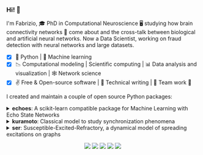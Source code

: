 ### Hi! 👋

I'm Fabrizio, 🎓 PhD in Computational Neuroscience 🖥️ studying how brain connectivity networks 🧠 come about and the cross-talk between biological and artificial neural networks. Now a Data Scientist, working on fraud detection with neural networks and large datasets.
- [x] 🐍 Python | 🤖 Machine learning 
- [x] :chart_with_downwards_trend: Computational modeling | Scientific computing | :bar_chart: Data analysis and visualization | 🕸️ Network science
- [x] :v: Free & Open-source software | 📝 Technical writing | :mate: Team work 👫 

I created and maintain a couple of open source Python packages:  

<details><summary><b>echoes</b>: A scikit-learn compatible package for Machine Learning with Echo State Networks</summary>  
<a href="https://pepy.tech/project/echoes"><img src="https://static.pepy.tech/personalized-badge/echoes?period=total&units=international_system&left_color=black&right_color=orange&left_text=Downloads">
<li><a href="https://github.com/fabridamicelli/echoes">Code</a></li>
<li><a href="https://fabridamicelli.github.io/echoes/">Documentation</a></li>
</details>
 
<details><summary><b>kuramoto</b>: Classical model to study synchronization phenomena </summary>  
<a href="https://pepy.tech/project/kuramoto"><img src="https://static.pepy.tech/personalized-badge/kuramoto?period=total&units=international_system&left_color=black&right_color=orange&left_text=Downloads">
<li><a href="https://github.com/fabridamicelli/kuramoto">Code</a></li>
</details>

<details><summary><b>ser</b>: Susceptible-Excited-Refractory, a dynamical model of spreading excitations on graphs</summary>  
<a href="https://pepy.tech/project/ser"><img src="https://static.pepy.tech/personalized-badge/ser?period=total&units=international_system&left_color=black&right_color=orange&left_text=Downloads">
<li><a href="https://github.com/fabridamicelli/ser">Code</a></li>
</details>
  
<!--
![github stats](https://github-readme-stats.vercel.app/api?username=fabridamicelli&show_icons=true)
-->
<p  align="center">
<a href= "https://fabridamicelli.github.io/blog/"><img src="https://img.icons8.com/material-outlined/26/000000/ball-point-pen.png"/></a>
<a href="https://www.youtube.com/channel/UCSsoI6LfalZggiLtjQMhSyg"><img src="https://img.icons8.com/material-outlined/24/000000/youtube-play--v1.png"/></a>
<a href= "https://www.linkedin.com/in/fabridamicelli/"><img src="https://img.icons8.com/material-outlined/30/000000/linkedin.png"/></a>
<a href= "https://twitter.com/fabridamicelli"><img src="https://img.icons8.com/material-outlined/30/000000/twitter.png"/></a>
<a href= "mailto:fabridamicelli@gmail.com"><img src="https://img.icons8.com/material-outlined/24/000000/new-post.png"/></a>
</p>

<!-- <p  align="center">
  <img src="https://github-readme-stats.vercel.app/api?username=fabridamicelli&show_icons=true" alt="github stats">
</p>
 -->

<!-- ![language stats](https://github-readme-stats.vercel.app/api/top-langs/?username=fabridamicelli&layout=compact&hide=Jupyter%20Notebook)
 -->

<!--
[![Twitter Badge](https://img.shields.io/twitter/follow/fabridamicelli?style=flat-square&logo=Twitter&logoColor=white&color=cornflowerblue)](https://twitter.com/fabridamicelli)
[![LinkedIn Badge](https://img.shields.io/badge/My-LinkedIn-blue?style=flat-square&logo=LinkedIn&logoColor=white&color=cornflowerblue)](https://www.linkedin.com/in/fabridamicelli)
📫 [E-mail](mailto:fabridamicelli@gmail.com)
**fabridamicelli/fabridamicelli** is a ✨ _special_ ✨ repository because its `README.md` (this file) appears on your GitHub profile.
Here are some ideas to get you started:
-  I’m currently working on ...
- 🌱 I’m currently learning ...
- 👯 I’m looking to collaborate on ...
- 🤔 I’m looking for help with ...
- 💬 Ask me about ...
- 📫 How to reach me: ...
- 😄 Pronouns: ...
- ⚡ Fun fact: ...
-->

